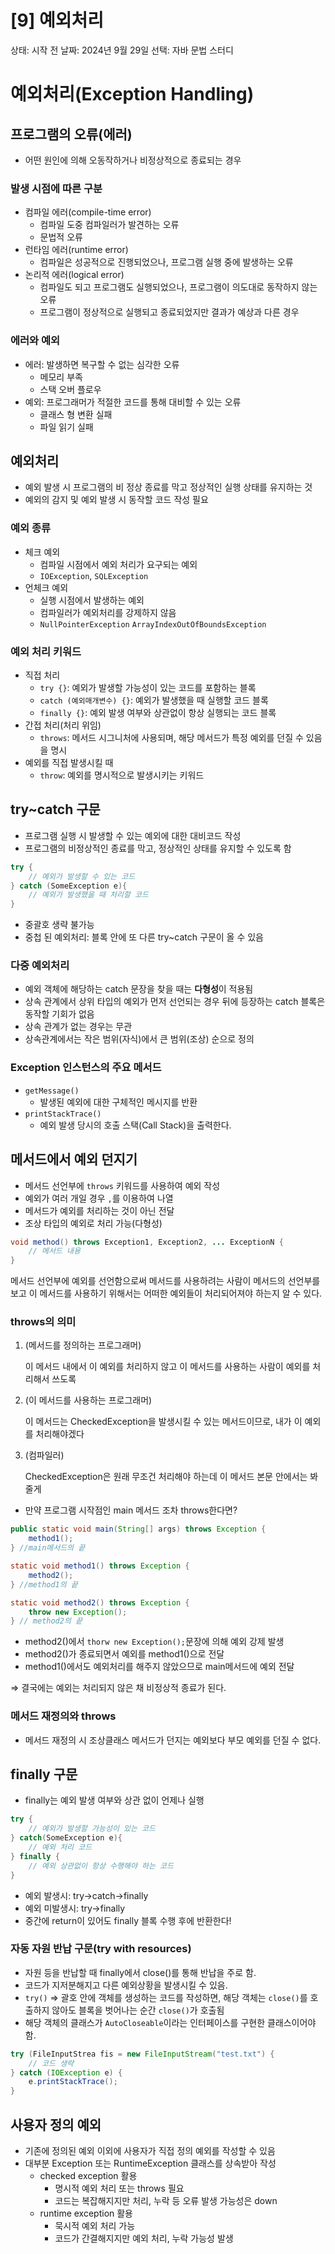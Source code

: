 # [9] 예외처리

상태: 시작 전
날짜: 2024년 9월 29일
선택: 자바 문법 스터디

# 예외처리(Exception Handling)

## 프로그램의 오류(에러)

- 어떤 원인에 의해 오동작하거나 비정상적으로 종료되는 경우

### 발생 시점에 따른 구분

- 컴파일 에러(compile-time error)
    - 컴파일 도중 컴파일러가 발견하는 오류
    - 문법적 오류
- 런타임 에러(runtime error)
    - 컴파일은 성공적으로 진행되었으나, 프로그램 실행 중에 발생하는 오류
- 논리적 에러(logical error)
    - 컴파일도 되고 프로그램도 실행되었으나, 프로그램이 의도대로 동작하지 않는 오류
    - 프로그램이 정상적으로 실행되고 종료되었지만 결과가 예상과 다른 경우

### 에러와 예외

- 에러: 발생하면 복구할 수 없는 심각한 오류
    - 메모리 부족
    - 스택 오버 플로우
- 예외: 프로그래머가 적절한 코드를 통해 대비할 수 있는 오류
    - 클래스 형 변환 실패
    - 파일 읽기 실패

## 예외처리

- 예외 발생 시 프로그램의 비 정상 종료를 막고 정상적인 실행 상태를 유지하는 것
- 예외의 감지 및 예외 발생 시 동작할 코드 작성 필요

### 예외 종류

- 체크 예외
    - 컴파일 시점에서 예외 처리가 요구되는 예외
    - `IOException`, `SQLException`
- 언체크 예외
    - 실행 시점에서 발생하는 예외
    - 컴파일러가 예외처리를 강제하지 않음
    - `NullPointerException` `ArrayIndexOutOfBoundsException`

### 예외 처리 키워드

- 직접 처리
    - `try {}`: 예외가 발생할 가능성이 있는 코드를 포함하는 블록
    - `catch (예외매개변수) {}`: 예외가 발생했을 때 실행할 코드 블록
    - `finally {}`: 예외 발생 여부와 상관없이 항상 실행되는 코드 블록
- 간접 처리(처리 위임)
    - `throws`: 메서드 시그니처에 사용되며, 해당 메서드가 특정 예외를 던질 수 있음을 명시
- 예외를 직접 발생시킬 때
    - `throw`: 예외를 명시적으로 발생시키는 키워드

## try~catch 구문

- 프로그램 실행 시 발생할 수 있는 예외에 대한 대비코드 작성
- 프로그램의 비정상적인 종료를 막고, 정상적인 상태를 유지할 수 있도록 함

```java
try {
	// 예외가 발생할 수 있는 코드
} catch (SomeException e){
	// 예외가 발생했을 때 처리할 코드
}
```

- 중괄호 생략 불가능
- 중첩 된 예외처리: 블록 안에 또 다른 try~catch 구문이 올 수 있음

### 다중 예외처리

- 예외 객체에 해당하는 catch 문장을 찾을 때는 **다형성**이 적용됨
- 상속 관계에서 상위 타입의 예외가 먼저 선언되는 경우 뒤에 등장하는 catch 블록은 동작할 기회가 없음
- 상속 관계가 없는 경우는 무관
- 상속관계에서는 작은 범위(자식)에서 큰 범위(조상) 순으로 정의

### Exception 인스턴스의 주요 메서드

- `getMessage()`
    - 발생된 예외에 대한 구체적인 메시지를 반환
- `printStackTrace()`
    - 예외 발생 당시의 호출 스택(Call Stack)을 출력한다.

## 메서드에서 예외 던지기

- 메서드 선언부에 `throws` 키워드를 사용하여 예외 작성
- 예외가 여러 개일 경우 `,`를 이용하여 나열
- 메서드가 예외를 처리하는 것이 아닌 전달
- 조상 타입의 예외로 처리 가능(다형성)

```java
void method() throws Exception1, Exception2, ... ExceptionN {
	// 메서드 내용
}
```

메서드 선언부에 예외를 선언함으로써 메서드를 사용하려는 사람이 메서드의 선언부를 보고 이 메서드를 사용하기 위해서는 어떠한 예외들이 처리되어져야 하는지 알 수 있다.

### throws의 의미

1. (메서드를 정의하는 프로그래머) 
    
    이 메서드 내에서 이 예외를 처리하지 않고 이 메서드를 사용하는 사람이 예외를 처리해서 쓰도록
    
2. (이 메서드를 사용하는 프로그래머)
    
    이 메서드는 CheckedException을 발생시킬 수 있는 메서드이므로, 내가 이 예외를 처리해야겠다
    
3. (컴파일러)
    
    CheckedException은 원래 무조건 처리해야 하는데 이 메서드 본문 안에서는 봐줄게
    
- 만약 프로그램 시작점인 main 메서드 조차 throws한다면?

```java
public static void main(String[] args) throws Exception {
	method1();
} //main메서드의 끝

static void method1() throws Exception {
	method2();
} //method1의 끝

static void method2() throws Exception {
	throw new Exception();
} // method2의 끝
```

- method2()에서 `thorw new Exception();`문장에 의해 예외 강제 발생
- method2()가 종료되면서 예외를 method1()으로 전달
- method1()에서도 예외처리를 해주지 않았으므로 main메서드에 예외 전달

⇒ 결국에는 예외는 처리되지 않은 채 비정상적 종료가 된다.

### 메서드 재정의와 throws

- 메서드 재정의 시 조상클래스 메서드가 던지는 예외보다 부모 예외를 던질 수 없다.

## finally 구문

- finally는 예외 발생 여부와 상관 없이 언제나 실행

```java
try {
	// 예외가 발생할 가능성이 있는 코드
} catch(SomeException e){
	// 예외 처리 코드
} finally {
	// 예외 상관없이 항상 수행해야 하는 코드
}
```

- 예외 발생시: try→catch→finally
- 예외 미발생시: try→finally
- 중간에 return이 있어도 finally 블록 수행 후에 반환한다!

### 자동 자원 반납 구문(try with resources)

- 자원 등을 반납할 때 finally에서 close()를 통해 반납을 주로 함.
- 코드가 지저분해지고 다른 예외상황을 발생시킬 수 있음.
- `try()` ⇒ 괄호 안에 객체를 생성하는 코드를 작성하면, 해당 객체는 `close()`를 호출하지 않아도 블록을 벗어나는 순간 `close()`가 호출됨
- 해당 객체의 클래스가 `AutoCloseable`이라는 인터페이스를 구현한 클래스이어야 함.

```java
try (FileInputStrea fis = new FileInputStream("test.txt") {
	// 코드 생략
} catch (IOException e) {
	e.printStackTrace();
}
```

## 사용자 정의 예외

- 기존에 정의된 예외 이외에 사용자가 직접 정의 예외를 작성할 수 있음
- 대부분 Exception 또는 RuntimeException 클래스를 상속받아 작성
    - checked exception 활용
        - 명시적 예외 처리 또는 throws 필요
        - 코드는 복잡해지지만 처리, 누락 등 오류 발생 가능성은 down
    - runtime exception 활용
        - 묵시적 예외 처리 가능
        - 코드가 간결해지지만 예외 처리, 누락 가능성 발생